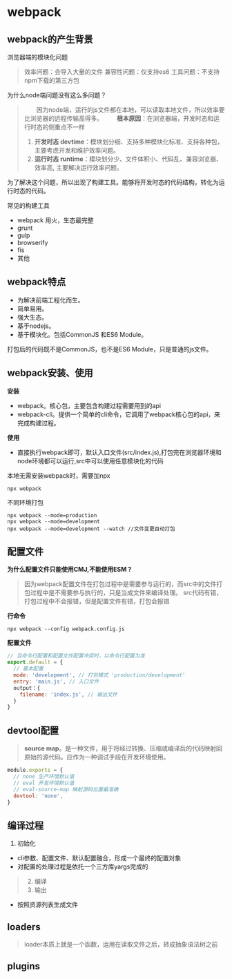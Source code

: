 # webpack

## webpack的产生背景

浏览器端的模块化问题
> 效率问题：会导入大量的文件
> 兼容性问题：仅支持es6
> 工具问题：不支持npm下载的第三方包

为什么node端问题没有这么多问题？
> &emsp;&emsp;因为node端，运行的js文件都在本地，可以读取本地文件，所以效率要比浏览器的远程传输高得多。
> &emsp;&emsp;**根本原因**：在浏览器端，开发时态和运行时态的侧重点不一样
> 1. **开发时态 devtime**：模块划分细、支持多种模块化标准、支持各种包，主要考虑开发和维护效率问题。
> 2. **运行时态 runtime**：模块划分少、文件体积小、代码乱、兼容浏览器、效率高, 主要解决运行效率问题。

为了解决这个问题，所以出现了构建工具。能够将开发时态的代码结构，转化为运行时态的代码。

常见的构建工具
- webpack 用火，生态最完整
- grunt
- gulp
- browserify
- fis
- 其他

## webpack特点

- 为解决前端工程化而生。
- 简单易用。
- 强大生态。
- 基于nodejs。
- 基于模块化。包括CommonJS 和ES6 Module。

打包后的代码既不是CommonJS，也不是ES6 Module，只是普通的js文件。

## webpack安装、使用

**安装**
- webpack。核心包，主要包含构建过程需要用到的api
- webpack-cli。提供一个简单的cli命令，它调用了webpack核心包的api，来完成构建过程。

**使用**
- 直接执行webpack即可，默认入口文件(src/index.js),打包完在浏览器环境和node环境都可以运行,src中可以使用任意模块化的代码

本地无需安装webpack时，需要加npx
```
npx webpack
```
不同环境打包
```
npx webpack --mode=production
npx webpack --mode=development
npx webpack --mode=development --watch //文件变更自动打包
```

## 配置文件

**为什么配置文件只能使用CMJ,不能使用ESM ?**
> 因为webpack配置文件在打包过程中是需要参与运行的，而src中的文件打包过程中是不需要参与执行的，只是当成文件来编译处理。
> src代码有错，打包过程中不会报错，但是配置文件有错，打包会报错

**行命令**
```shell
npx webpack --config webpack.config.js
```
**配置文件**
```js
// 当命令行配置和配置文件配置冲突时，以命令行配置为准
export.default = {
  // 基本配置 
  mode: 'development', // 打包模式 'production/development'
  entry: 'main.js', // 入口文件
  output：{
    filename: 'index.js', // 输出文件
  }
}
```

## devtool配置
> **source map**。是一种文件，用于将经过转换、压缩或编译后的代码映射回原始的源代码。应作为一种调试手段在开发环境使用。
```js
module.exports = {
  // none 生产环境默认值
  // eval 开发环境默认值
  // eval-source-map 映射源码位置最准确
  devtool: 'none',
}
```

## 编译过程

1. 初始化
- cli参数、配置文件、默认配置融合，形成一个最终的配置对象
- 对配置的处理过程是依托一个三方库yargs完成的
>2. 编译
>3. 输出
- 按照资源列表生成文件
## loaders
> loader本质上就是一个函数，运用在读取文件之后，转成抽象语法树之前
## plugins
